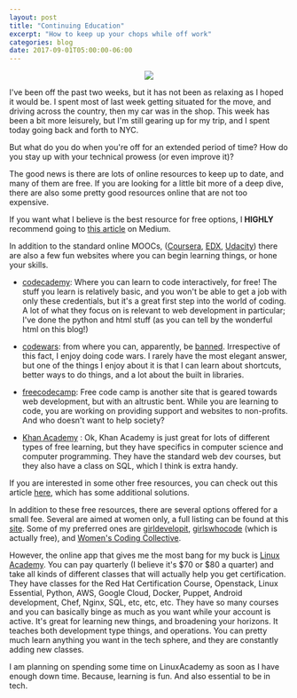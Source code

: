 ```yaml
---
layout: post
title: "Continuing Education"
excerpt: "How to keep up your chops while off work"
categories: blog
date: 2017-09-01T05:00:00-06:00
---
```


<center><figure>
<img src="https://cdn.xl.thumbs.canstockphoto.com/canstock2153601.jpg">
</figure></center>

I've been off the past two weeks, but it has not been as relaxing as I hoped it would be.  I spent most of last week getting situated for the move, and driving across the country, then my car was in the shop.  This week has been a bit more leisurely, but I'm still gearing up for my trip, and I spent today going back and forth to NYC.

But what do you do when you're off for an extended period of time?  How do you stay up with your technical prowess (or even improve it)?

The good news is there are lots of online resources to keep up to date, and many of them are free.  If you are looking for a little bit more of a deep dive, there are also some pretty good resources online that are not too expensive.

If you want what I believe is the best resource for free options, I <b>HIGHLY</b> recommend going to <a href="https://medium.freecodecamp.org/a-massive-list-of-free-online-course-providers-from-around-the-world-925766226f46">this article</a> on Medium.

In addition to the standard online MOOCs, (<a href="https://www.coursera.org">Coursera</a>, <a href="https://www.edx.org">EDX</a>, <a href="https://www.udacity.com">Udacity</a>) there are also a few fun websites where you can begin learning things, or hone your skills.

- <a href="https://www.codecademy.com">codecademy</a>: Where you can learn to code interactively, for free!  The stuff you learn is relatively basic, and you won't be able to get a job with only these credentials, but it's a great first step into the world of coding.  A lot of what they focus on is relevant to web development in particular; I've done the python and html stuff (as you can tell by the wonderful html on this blog!)

- <a href="https://www.codewars.com">codewars</a>: from where you can, apparently, be <a href="https://hackernoon.com/how-i-got-banned-from-codewars-c21ad6ebee1e">banned</a>.  Irrespective of this fact, I enjoy doing code wars.  I rarely have the most elegant answer, but one of the things I enjoy about it is that I can learn about shortcuts, better ways to do things, and a lot about the built in libraries.

- <a href="https://www.freecodecamp.org">freecodecamp</a>: Free code camp is another site that is geared towards web development, but with an altrustic bent.  While you are learning to code, you are working on providing support and websites to non-profits.  And who doesn't want to help society?

- <a href="https://www.khanacademy.org">Khan Academy</a> : Ok, Khan Academy is just great for lots of different types of free learning, but they have specifics in computer science and computer programming.  They have the standard web dev courses, but they also have a class on SQL, which I think is extra handy.


If you are interested in some other free resources, you can check out this article <a href="https://www.forbes.com/sites/laurencebradford/2016/12/08/11-websites-to-learn-to-code-for-free-in-2017/2/#cb5485361dbb">here</a>, which has some additional solutions.

In addition to these free resources, there are several options offered for a small fee.  Several are aimed at women only, a full listing can be found at this <a href="https://learntocodewith.me/posts/13-places-women-learn-code/">site</a>.  Some of my preferred ones are <a href="https://www.girldevelopit.com">girldevelopit</a>, <a href="https://girlswhocode.com">girlswhocode</a> (which is actually free), and <a href="https://thewcc.com">Women's Coding Collective</a>.

However, the online app that gives me the most bang for my buck is <a href="https://linuxacademy.com">Linux Academy</a>.  You can pay quarterly (I believe it's $70 or $80 a quarter) and take all kinds of different classes that will actually help you get certification.  They have classes for the Red Hat Certification Course, Openstack, Linux Essential, Python, AWS, Google Cloud, Docker, Puppet, Android development, Chef, Nginx, SQL, etc, etc, etc.  They have so many courses and you can basically binge as much as you want while your account is active.  It's great for learning new things, and broadening your horizons.  It teaches both development type things, and operations.  You can pretty much learn anything you want in the tech sphere, and they are constantly adding new classes.

I am planning on spending some time on LinuxAcademy as soon as I have enough down time.  Because, learning is fun.  And also essential to be in tech.
